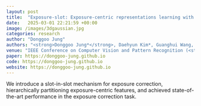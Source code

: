 ```yaml
---
layout: post
title:  "Exposure-slot: Exposure-centric representations learning with Slot-in-Slot Attention for Region-aware Exposure Correction"
date:   2025-03-01 22:21:59 +00:00
image: /images/3dgaussian.jpg
categories: research
author: "Donggoo Jung"
authors: "<strong>Donggoo Jung*</strong>, Daehyun Kim*, Guanghui Wang, TaeHyun Kim"
venue: "IEEE Conference on Computer Vision and Pattern Recognition (<strong>CVPR</strong>)"
paper: https://donggoo-jung.github.io
code: https://donggoo-jung.github.io
website: https://donggoo-jung.github.io
---
```

We introduce a slot-in-slot mechanism for exposure correction, hierarchically partitioning exposure-centric features, and achieved state-of-the-art performance in the exposure correction task.